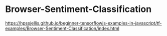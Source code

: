 # Browser-Sentiment-Classification


https://hpssjellis.github.io/beginner-tensorflowjs-examples-in-javascript/tf-examples/Browser-Sentiment-Classification/index.html



